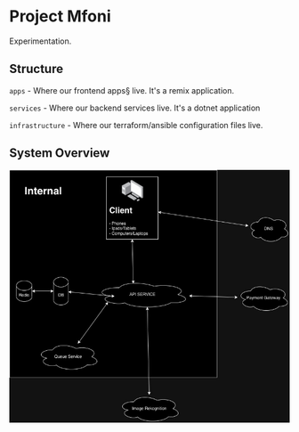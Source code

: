 # Project Mfoni

Experimentation.

## Structure
`apps` - Where our frontend apps§ live. It's a remix application.

`services` - Where our backend services live. It's a dotnet application

`infrastructure` - Where our terraform/ansible configuration files live.

## System Overview
<img src='assets/ProjectMfoni.jpg' />